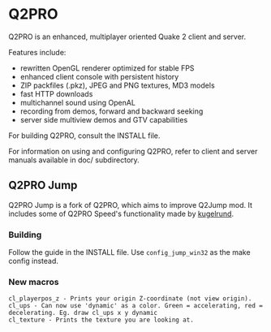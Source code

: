Q2PRO
=====

Q2PRO is an enhanced, multiplayer oriented Quake 2 client and server.

Features include:

* rewritten OpenGL renderer optimized for stable FPS
* enhanced client console with persistent history
* ZIP packfiles (.pkz), JPEG and PNG textures, MD3 models
* fast HTTP downloads
* multichannel sound using OpenAL
* recording from demos, forward and backward seeking
* server side multiview demos and GTV capabilities

For building Q2PRO, consult the INSTALL file.

For information on using and configuring Q2PRO, refer to client and server
manuals available in doc/ subdirectory.

## Q2PRO Jump

Q2PRO Jump is a fork of Q2PRO, which aims to improve Q2Jump mod. It includes some of Q2PRO Speed's functionality made by [kugelrund](https://github.com/kugelrund/).

### Building

Follow the guide in the INSTALL file. Use `config_jump_win32` as the make config instead.

### New macros

```
cl_playerpos_z - Prints your origin Z-coordinate (not view origin).
cl_ups - Can now use 'dynamic' as a color. Green = accelerating, red = decelerating. Eg. draw cl_ups x y dynamic
cl_texture - Prints the texture you are looking at.
```
